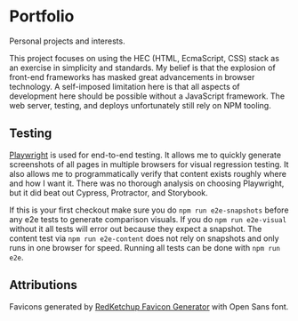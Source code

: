 # Portfolio

Personal projects and interests.

This project focuses on using the HEC (HTML, EcmaScript, CSS) stack as an exercise in simplicity and standards.
My belief is that the explosion of front-end frameworks has masked great advancements in browser technology.
A self-imposed limitation here is that all aspects of development here should be possible without a JavaScript framework.
The web server, testing, and deploys unfortunately still rely on NPM tooling.

## Testing

[Playwright](https://playwright.dev/) is used for end-to-end testing.
It allows me to quickly generate screenshots of all pages in multiple browsers for visual regression testing.
It also allows me to programmatically verify that content exists roughly where and how I want it.
There was no thorough analysis on choosing Playwright, but it did beat out Cypress, Protractor, and Storybook.

If this is your first checkout make sure you do `npm run e2e-snapshots` before any e2e tests to generate comparison visuals.
If you do `npm run e2e-visual` without it all tests will error out because they expect a snapshot.
The content test via `npm run e2e-content` does not rely on snapshots and only runs in one browser for speed.
Running all tests can be done with `npm run e2e`.

## Attributions

Favicons generated by [RedKetchup Favicon Generator](https://redketchup.io/favicon-generator) with Open Sans font.

